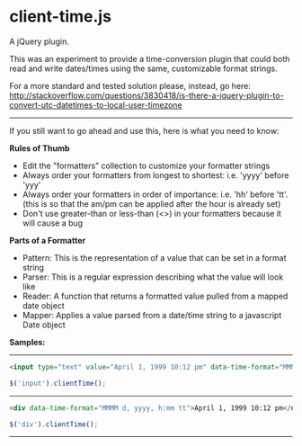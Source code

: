 client-time.js
==============

A jQuery plugin.

This was an experiment to provide a time-conversion plugin that could both read and write dates/times using the same, customizable format strings.

For a more standard and tested solution please, instead, go here:
http://stackoverflow.com/questions/3830418/is-there-a-jquery-plugin-to-convert-utc-datetimes-to-local-user-timezone

----

If you still want to go ahead and use this, here is what you need to know:

**Rules of Thumb**
* Edit the "formatters" collection to customize your formatter strings
* Always order your formatters from longest to shortest: i.e. 'yyyy' before 'yyy'
* Always order your formatters in order of importance: i.e. 'hh' before 'tt'. (this is so that the am/pm can be applied after the hour is already set)
* Don't use greater-than or less-than (<>) in your formatters because it will cause a bug

**Parts of a Formatter**
* Pattern: This is the representation of a value that can be set in a format string
* Parser:  This is a regular expression describing what the value will look like
* Reader:  A function that returns a formatted value pulled from a mapped date object
* Mapper:  Applies a value parsed from a date/time string to a javascript Date object

**Samples:**

----

```html
<input type="text" value="April 1, 1999 10:12 pm" data-time-format="MMMM d, yyyy, h:mm tt" />
```
```javascript
$('input').clientTime();
```

----

```html
<div data-time-format="MMMM d, yyyy, h:mm tt">April 1, 1999 10:12 pm</div>
```
```javascript
$('div').clientTime();
```

----
